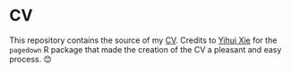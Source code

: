 # CV
 This repository contains the source of my [CV](https://nkollmann.netlify.app/files/CV.pdf). Credits to [Yihui Xie](https://github.com/yihui) for the `pagedown` R package that made the creation of the CV a pleasant and easy process. :blush:
